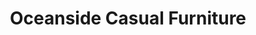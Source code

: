 ---
title: "Oceanside Casual Furniture"
url: /rehoboth-beach/oceanside-casual-furniture/
shop: furniture
---